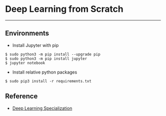# Deep Learning from Scratch

------

## Environments
* Install Jupyter with pip
```
$ sudo python3 -m pip install --upgrade pip
$ sudo python3 -m pip install jupyter
$ jupyter notebook
```

* Install relative python packages
```
$ sudo pip3 install -r requirements.txt
```

## Reference
* [Deep Learning Specialization](https://www.coursera.org/specializations/deep-learning)

